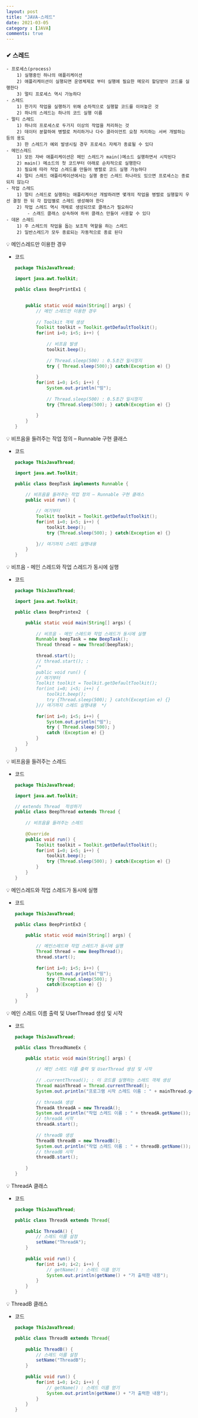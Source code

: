 ```yaml
---
layout: post
title: "JAVA-스레드"
date: 2021-03-05
category : [JAVA]
comments: true
---
```


### ✔ 스레드

    - 프로세스(process)
        1) 실행중인 하나의 애플리케이션
        2) 애플리케이션이 실행되면 운영체제로 부터 실행에 필요한 메모리 할당받아 코드를 실행한다
        3) 멀티 프로세스 역시 가능하다    
    - 스레드 
        1) 한가지 작업을 실행하기 위해 순차적으로 실행할 코드를 이어놓은 것
        2) 하나의 스레드는 하나의 코드 실행 이름
    - 멀티 스레드 
        1) 하나의 프로세스로 두가지 이상의 작업을 처리하는 것 
        2) 데이터 분할하여 병렬로 처리하거나 다수 클라이언트 요청 처리하는 서버 개발하는 등의 용도
        3) 한 스레드가 예외 발생시킬 경우 프로세스 자체가 종료될 수 있다
    - 메인스레드 
        1) 모든 자바 애플리케이션은 메인 스레드가 main()메소드 실행하면서 시작된다
        2) main() 메소드의 첫 코드부터 아래로 순차적으로 실행한다
        3) 필요에 따라 작업 스레드를 만들어 병렬로 코드 실행 가능하다
        4) 멀티 스레드 애플리케이션에서는 실행 중인 스레드 하나라도 있으면 프로세스는 종료되지 않는다
    - 작업 스레드
        1) 멀티 스레드로 실행하는 애플리케이션 개발하려면 몇개의 작업을 병렬로 실행할지 우선 결정 한 뒤 각 잡업별로 스레드 생성해야 한다
        2) 작업 스레드 역시 객체로 생성되므로 클래스가 필요하다
            - 스래드 클래스 상속하여 하위 클래스 만들어 사용할 수 있다
    - 데몬 스레드   
        1) 주 스레드의 작업을 돕는 보조적 역할을 하는 스레드 
        2) 일반스레드가 모두 종료되는 자동적으로 종료 된다

💡 메인스레드만 이용한 경우

- 코드
    ```java
    package ThisJavaThread;

    import java.awt.Toolkit;

    public class BeepPrintEx1 {
        

        public static void main(String[] args) {
            // 메인 스레드만 이용한 경우 		
            
            // Toolkit 객체 생성
            Toolkit toolkit = Toolkit.getDefaultToolkit();
            for(int i=0; i<5; i++) {
                
                // 비프음 발생
                toolkit.beep(); 
                
                // Thread.sleep(500) : 0.5초간 일시정지
                try { Thread.sleep(500);} catch(Exception e) {}
                            
            }
            for(int i=0; i<5; i++) {
                System.out.println("띵");
                
                // Thread.sleep(500) : 0.5초간 일시정지
                try {Thread.sleep(500); } catch(Exception e) {}
                
            }
        }
    }
    ```
💡 비프음을 들려주는 작업 정의 – Runnable 구현 클래스

- 코드
    ```java
    package ThisJavaThread;

    import java.awt.Toolkit;

    public class BeepTask implements Runnable {

        // 비프음을 들려주는 작업 정의 – Runnable 구현 클래스
        public void run() {
            
            // 여기부터
            Toolkit toolkit = Toolkit.getDefaultToolkit();
            for(int i=0; i<5; i++) {
                toolkit.beep();
                try {Thread.sleep(500); } catch(Exception e) {}
                
            }// 여기까지 스레드 실행내용 		
        }	
    }
    ```

💡 비프음 - 메인 스레드와 작업 스레드가 동시에 실행

- 코드
    ```java
    package ThisJavaThread;

    import java.awt.Toolkit;

    public class BeepPrintex2  {

        public static void main(String[] args) {
            
            // 비프음 - 메인 스레드와 작업 스레드가 동시에 실행
            Runnable beepTask = new BeepTask();
            Thread thread = new Thread(beepTask);
            
            thread.start();
            // thread.start(); :
            /*
            public void run() {		
            // 여기부터
            Toolkit toolkit = Toolkit.getDefaultToolkit();
            for(int i=0; i<5; i++) {
                toolkit.beep();
                try {Thread.sleep(500); } catch(Exception e) {}			
            }// 여기까지 스레드 실행내용  */
        
            for(int i=0; i<5; i++) {
                System.out.println("띵");
                try { Thread.sleep(500); }
                catch (Exception e) {}
            }		
        }	
    }
    ```

💡 비프음을 들려주는 스레드

- 코드
    ```java
    package ThisJavaThread;

    import java.awt.Toolkit;

    // extends Thread  작성하기
    public class BeepThread extends Thread {
        
        // 비프음을 들려주는 스레드
        
        @Override
        public void run() {
            Toolkit toolkit = Toolkit.getDefaultToolkit();
            for(int i=0; i<5; i++) {
                toolkit.beep();
                try {Thread.sleep(500); } catch(Exception e) {}
            }
        }
    }
    ```

💡 메인스레드와 작업 스레드가 동시에 실행

- 코드
    ```java
    package ThisJavaThread;

    public class BeepPrintEx3 {

        public static void main(String[] args) {
            
            // 메인스레드와 작업 스레드가 동시에 실행
            Thread thread = new BeepThread();
            thread.start();
            
            for(int i=0; i<5; i++) {
                System.out.println("띵");
                try {Thread.sleep(500); }
                catch(Exception e) {}
            }
        }
    }
    ```

💡 메인 스레드 이름 출력 및 UserThread 생성 및 시작

- 코드
    ```java
    package ThisJavaThread;

    public class ThreadNameEx {

        public static void main(String[] args) {
            
            // 메인 스레드 이름 출력 및 UserThread 생성 및 시작
            
            // .currentThread(); : 이 코드를 실행하는 스레드 객체 생성
            Thread mainThread = Thread.currentThread();
            System.out.println("프로그램 시작 스레드 이름 : " + mainThread.getName());
            
            // threadA 생성
            ThreadA threadA = new ThreadA(); 
            System.out.println("작업 스레드 이름 : " + threadA.getName());
            // threadA 시작
            threadA.start();
            
            // threadB 생성
            ThreadB threadB = new ThreadB();
            System.out.println("작업 스레드 이름 : " + threadB.getName());
            // threadB 시작
            threadB.start();
            
        }
    }
    ```

💡 ThreadA 클래스

- 코드
    ```java
    package ThisJavaThread;

    public class ThreadA extends Thread{
        
        public ThreadA() {
            // 스레드 이름 설정
            setName("ThreadA");
        }
        
        public void run() {
            for(int i=0; i<2; i++) {
                // getName() : 스레드 이름 얻기
                System.out.println(getName() + "가 출력한 내용");
            }
        }
    }
    ```

💡 ThreadB 클래스

- 코드
    ```java
    package ThisJavaThread;

    public class ThreadB extends Thread{
        
        public ThreadB() {
            // 스레드 이름 설정
            setName("ThreadB");
        }
        
        public void run() {
            for(int i=0; i<2; i++) {
                // getName() : 스레드 이름 얻기
                System.out.println(getName() + "가 출력한 내용");
            }
        }
    }
    ```
